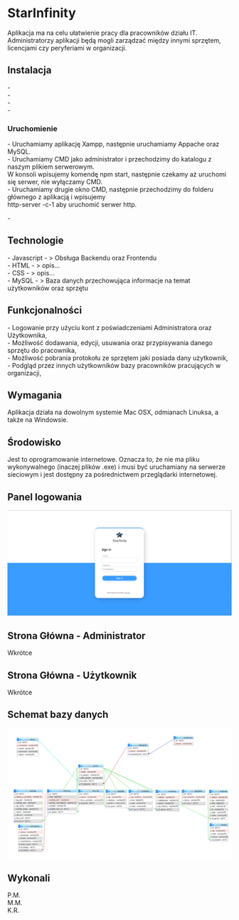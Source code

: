 <h1>StarInfinity</h1>


Aplikacja ma na celu ułatwienie pracy dla pracowników działu IT. Administratorzy aplikacji będą mogli zarządzać między innymi sprzętem, licencjami czy peryferiami w organizacji.

<h2>Instalacja</h2>
-</br>
-</br>
-</br>
-</br>

<h3>Uruchomienie</h2>
- Uruchamiamy aplikację Xampp, następnie uruchamiamy Appache oraz MySQL. </br>
- Uruchamiamy CMD jako administrator i przechodzimy do katalogu z naszym plikiem serwerowym.</br>
 W konsoli wpisujemy komendę npm start, następnie czekamy aż uruchomi się serwer, nie wyłączamy CMD. </br>
- Uruchamiamy drugie okno CMD, następnie przechodzimy do folderu głównego z aplikacją i wpisujemy </br>
http-server -c-1 aby uruchomić serwer http.

-</br>

<h2>Technologie</h2>
- Javascript - > Obsługa Backendu oraz Frontendu</br>
- HTML - > opis...</br>
- CSS - >  opis...</br>
- MySQL - > Baza danych przechowująca informacje na temat użytkowników oraz sprzętu</br>

<h2>Funkcjonalności</h2>
- Logowanie przy użyciu kont z poświadczeniami Administratora oraz Użytkownika,</br>
- Możliwość dodawania, edycji, usuwania oraz przypisywania danego sprzętu do pracownika,</br>
- Możliwość pobrania protokołu ze sprzętem jaki posiada dany użytkownik,</br>
- Podgląd przez innych użytkowników bazy pracowników pracujących w organizacji, </br>

<h2>Wymagania</h2>
Aplikacja działa na dowolnym systemie Mac OSX, odmianach Linuksa, a także na Windowsie. 
<h2>Środowisko</h3>
Jest to oprogramowanie internetowe. Oznacza to, że nie ma pliku wykonywalnego (inaczej plików .exe) i musi być uruchamiany na serwerze sieciowym i jest dostępny za pośrednictwem przeglądarki internetowej.

<h2>Panel logowania </h2>
<img src="https://raw.githubusercontent.com/mucha250/projekt_it/main/index/Sign%20In.png">
<h2>Strona Główna - Administrator</h2>
Wkrótce
<h2>Strona Główna - Użytkownik</h2>
Wkrótce
<h2>Schemat bazy danych</h2>
<img src="https://raw.githubusercontent.com/mucha250/projekt_it/main/index/model_bazy.png">

<h2>Wykonali</h2>
P.M.</br>
M.M.</br>
K.R.</br>
